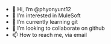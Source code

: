 - 👋 Hi, I’m @phyonyunt12
- 👀 I’m interested in MuleSoft
- 🌱 I’m currently learning git
- 💞️ I’m looking to collaborate on github
- 📫 How to reach me, via email

<!---
phyonyunt12/phyonyunt12 is a ✨ special ✨ repository because its `README.md` (this file) appears on your GitHub profile.
You can click the Preview link to take a look at your changes.
--->
